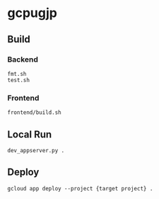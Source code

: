# gcpugjp

## Build

### Backend

```
fmt.sh
test.sh
```

### Frontend

```
frontend/build.sh
```

## Local Run

```
dev_appserver.py .
```

## Deploy

```
gcloud app deploy --project {target project} .
```